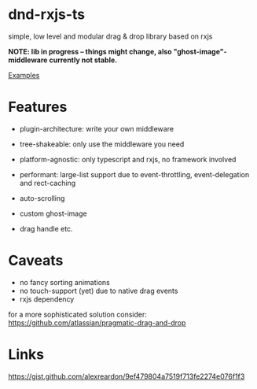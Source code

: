 
# dnd-rxjs-ts
 
simple, low level and modular drag & drop library based on rxjs


**NOTE: lib in progress – things might change, also "ghost-image"-middleware currently not stable.**

[Examples](https://yff111.github.io/dnd-rxjs-ts)

# Features 

- plugin-architecture: write your own middleware 
- tree-shakeable: only use the middleware you need 
- platform-agnostic: only typescript and rxjs, no framework involved
- performant: large-list support due to event-throttling, event-delegation and rect-caching
- auto-scrolling

- custom ghost-image
- drag handle etc.

# Caveats

- no fancy sorting animations
- no touch-support (yet) due to native drag events
- rxjs dependency



for a more sophisticated solution consider: https://github.com/atlassian/pragmatic-drag-and-drop


# Links

https://gist.github.com/alexreardon/9ef479804a7519f713fe2274e076f1f3